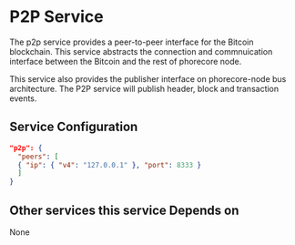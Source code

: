 # P2P Service

The p2p service provides a peer-to-peer interface for the Bitcoin blockchain. This service abstracts the connection and commnuication interface between the Bitcoin and the rest of phorecore node.


This service also provides the publisher interface on phorecore-node bus architecture. The P2P service will publish header, block and transaction events.

## Service Configuration

```json
"p2p": {
  "peers": [
  { "ip": { "v4": "127.0.0.1" }, "port": 8333 }
  ]
}
```

## Other services this service Depends on

None

